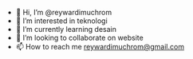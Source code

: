 - 👋 Hi, I’m @reywardimuchrom
- 👀 I’m interested in teknologi
- 🌱 I’m currently learning desain
- 💞️ I’m looking to collaborate on website
- 📫 How to reach me reywardimuchrom@gmail.com

<!---
reywardimuchrom/reywardimuchrom is a ✨ special ✨ repository because its `README.md` (this file) appears on your GitHub profile.
You can click the Preview link to take a look at your changes.
--->
